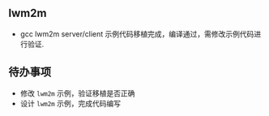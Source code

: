 ## lwm2m
- gcc lwm2m server/client 示例代码移植完成，编译通过，需修改示例代码进行验证.

## 待办事项
- 修改 `lwm2m` 示例，验证移植是否正确
- 设计 `lwm2m` 示例，完成代码编写